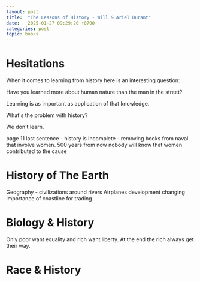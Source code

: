 ```yaml
---
layout: post
title:  "The Lessons of History - Will & Ariel Durant"
date:   2025-01-27 09:29:20 +0700
categories: post
topic: books
---
```


# Hesitations

When it comes to learning from history here is an interesting question:

Have you learned more about human nature than the man in the street?

Learning is as important as application of that knowledge.



What's the problem with history?

We don't learn.


page 11 last sentence - history is incomplete - removing books from naval that involve women. 500 years from now nobody will know that women contributed to the cause


# History of The Earth

Geography - civilizations around rivers
Airplanes development changing importance of coastline for trading. 

# Biology & History

Only poor want equality and rich want liberty.
At the end the rich always get their way.

# Race & History




